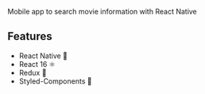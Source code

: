  Mobile app to search movie information with React Native


 ## Features
 - React Native 📱
 - React 16 ⚛️
 - Redux 📮
 - Styled-Components 💄